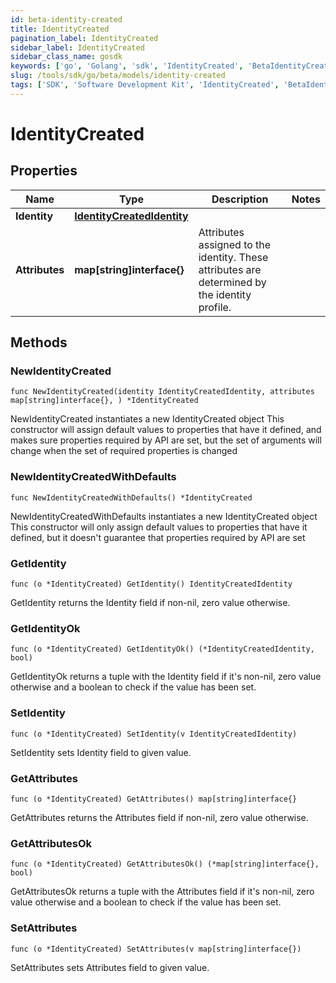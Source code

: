 ```yaml
---
id: beta-identity-created
title: IdentityCreated
pagination_label: IdentityCreated
sidebar_label: IdentityCreated
sidebar_class_name: gosdk
keywords: ['go', 'Golang', 'sdk', 'IdentityCreated', 'BetaIdentityCreated'] 
slug: /tools/sdk/go/beta/models/identity-created
tags: ['SDK', 'Software Development Kit', 'IdentityCreated', 'BetaIdentityCreated']
---
```


# IdentityCreated

## Properties

Name | Type | Description | Notes
------------ | ------------- | ------------- | -------------
**Identity** | [**IdentityCreatedIdentity**](identity-created-identity) |  | 
**Attributes** | **map[string]interface{}** | Attributes assigned to the identity. These attributes are determined by the identity profile. | 

## Methods

### NewIdentityCreated

`func NewIdentityCreated(identity IdentityCreatedIdentity, attributes map[string]interface{}, ) *IdentityCreated`

NewIdentityCreated instantiates a new IdentityCreated object
This constructor will assign default values to properties that have it defined,
and makes sure properties required by API are set, but the set of arguments
will change when the set of required properties is changed

### NewIdentityCreatedWithDefaults

`func NewIdentityCreatedWithDefaults() *IdentityCreated`

NewIdentityCreatedWithDefaults instantiates a new IdentityCreated object
This constructor will only assign default values to properties that have it defined,
but it doesn't guarantee that properties required by API are set

### GetIdentity

`func (o *IdentityCreated) GetIdentity() IdentityCreatedIdentity`

GetIdentity returns the Identity field if non-nil, zero value otherwise.

### GetIdentityOk

`func (o *IdentityCreated) GetIdentityOk() (*IdentityCreatedIdentity, bool)`

GetIdentityOk returns a tuple with the Identity field if it's non-nil, zero value otherwise
and a boolean to check if the value has been set.

### SetIdentity

`func (o *IdentityCreated) SetIdentity(v IdentityCreatedIdentity)`

SetIdentity sets Identity field to given value.


### GetAttributes

`func (o *IdentityCreated) GetAttributes() map[string]interface{}`

GetAttributes returns the Attributes field if non-nil, zero value otherwise.

### GetAttributesOk

`func (o *IdentityCreated) GetAttributesOk() (*map[string]interface{}, bool)`

GetAttributesOk returns a tuple with the Attributes field if it's non-nil, zero value otherwise
and a boolean to check if the value has been set.

### SetAttributes

`func (o *IdentityCreated) SetAttributes(v map[string]interface{})`

SetAttributes sets Attributes field to given value.



